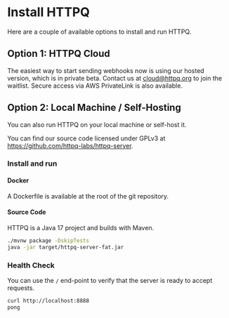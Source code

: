 # Install HTTPQ

Here are a couple of available options to install and run HTTPQ.

## Option 1: HTTPQ Cloud

The easiest way to start sending webhooks now is using our hosted version, which is in private beta. Contact us at <cloud@httpq.org> to join the waitlist. Secure access via AWS PrivateLink is also available.


## Option 2: Local Machine / Self-Hosting

You can also run HTTPQ on your local machine or self-host it.

You can find our source code licensed under GPLv3 at https://github.com/httpq-labs/httpq-server.

### Install and run

#### Docker

A Dockerfile is available at the root of the git repository.

#### Source Code

HTTPQ is a Java 17 project and builds with Maven.

```bash
./mvnw package -DskipTests 
java -jar target/httpq-server-fat.jar
```

### Health Check

You can use the `/` end-point to verify that the server is ready to accept requests.


```bash
curl http://localhost:8888
pong
```

